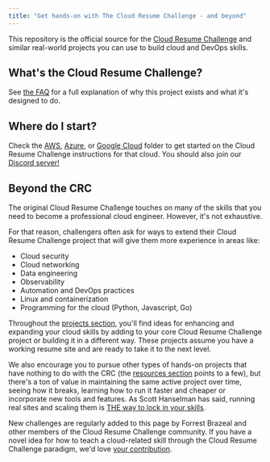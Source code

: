 ```yaml
---
title: "Get hands-on with The Cloud Resume Challenge - and beyond"
---
```


This repository is the official source for the [Cloud Resume Challenge](https://cloudresumechallenge.dev) and similar real-world projects you can use to build cloud and DevOps skills.

## What's the Cloud Resume Challenge?

See [the FAQ](/faq.md) for a full explanation of why this project exists and what it's designed to do.

## Where do I start?
Check the [AWS](/projects/aws), [Azure](/projects/azure), or [Google Cloud](/projects/google-cloud) folder to get started on the Cloud Resume Challenge instructions for that cloud. You should also join our [Discord server!](https://discord.gg/2PTwAth)

## Beyond the CRC
The original Cloud Resume Challenge touches on many of the skills that you need to become a professional cloud engineer. However, it's not exhaustive. 

For that reason, challengers often ask for ways to extend their Cloud Resume Challenge project that will give them more experience in areas like:
* Cloud security
* Cloud networking
* Data engineering
* Observability
* Automation and DevOps practices
* Linux and containerization
* Programming for the cloud (Python, Javascript, Go)


Throughout the [projects section](/projects), you'll find ideas for enhancing and expanding your cloud skills by adding to your core Cloud Resume Challenge project or building it in a different way. These projects assume you have a working resume site and are ready to take it to the next level. 

We also encourage you to pursue other types of hands-on projects that have nothing to do with the CRC (the [resources section](projects/resources) points to a few), but there's a ton of value in maintaining the same active project over time, seeing how it breaks, learning how to run it faster and cheaper or incorporate new tools and features. As Scott Hanselman has said, running real sites and scaling them is [THE way to lock in your skills](https://twitter.com/shanselman/status/1507571200024735747).

New challenges are regularly added to this page by Forrest Brazeal and other members of the Cloud Resume Challenge community. If you have a novel idea for how to teach a cloud-related skill through the Cloud Resume Challenge paradigm, we'd love [your contribution](/contributors-guide.md).